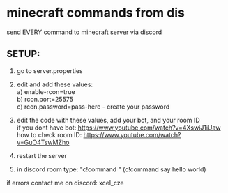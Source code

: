 # minecraft commands from dis
send EVERY command to minecraft server via discord


## SETUP:
1) go to server.properties <br>
2) edit and add these values:<br>
    a) enable-rcon=true<br>
    b) rcon.port=25575<br>
    c) rcon.password=pass-here - create your password<br>
3) edit the code with these values, add your bot, and your room ID<br>
    if you dont have bot:   https://www.youtube.com/watch?v=4XswiJ1iUaw<br>
    how to check room ID:   https://www.youtube.com/watch?v=GuO4TswMZho<br>

4) restart the server<br>
5) in discord room type: "c!command <command>" (c!command say hello world)<br>



if errors contact me on discord: xcel_cze
